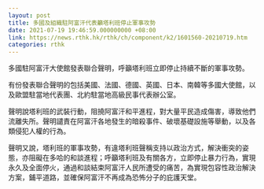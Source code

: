 ```yaml
---
layout: post
title: 多國及組織駐阿富汗代表籲塔利班停止軍事攻勢
date: 2021-07-19 19:46:59.000000000 +08:00
link: https://news.rthk.hk/rthk/ch/component/k2/1601560-20210719.htm
categories: rthk
---
```


多國駐阿富汗大使館發表聯合聲明，呼籲塔利班立即停止持續不斷的軍事攻勢。

有份發表聯合聲明的包括美國、法國、德國、英國、日本、南韓等多國大使館，以及歐盟駐當地代表團、北約駐當地高級民事代表辦公室。

聲明說塔利班的武裝行動，阻撓阿富汗和平進程，對大量平民造成傷害，導致他們流離失所。聲明譴責在阿富汗各地發生的暗殺事件、破壞基礎設施等舉動，以及各類侵犯人權的行為。

聲明又說，塔利班的軍事攻勢，有違塔利班聲稱支持以政治方式，解決衝突的姿態，亦阻礙在多哈的和談進程；呼籲塔利班及有關各方，立即停止暴力行為，實現永久及全面停火，通過和談結束阿富汗人民所遭受的痛苦，為實現包容性政治解決方案，鋪平道路，並確保阿富汗不再成為恐怖分子的庇護天堂。
